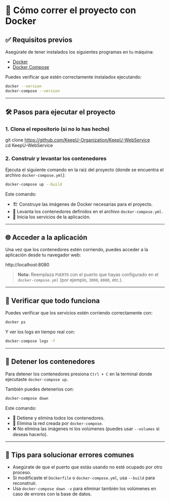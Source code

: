 # 🚀 Cómo correr el proyecto con Docker

## ✅ Requisitos previos

Asegúrate de tener instalados los siguientes programas en tu máquina:

- [Docker](https://www.docker.com/)
- [Docker Compose](https://docs.docker.com/compose/)

Puedes verificar que estén correctamente instalados ejecutando:

```bash
docker --version  
docker-compose --version
```

---

## 🛠️ Pasos para ejecutar el proyecto

### 1. Clona el repositorio (si no lo has hecho)

git clone https://github.com/KeepU-Organization/KeepU-WebService  
cd KeepU-WebService

### 2. Construir y levantar los contenedores

Ejecuta el siguiente comando en la raíz del proyecto (donde se encuentra el archivo `docker-compose.yml`):

```bash
docker-compose up --build
```

Este comando:
- 🏗️ Construye las imágenes de Docker necesarias para el proyecto.
- 🐳 Levanta los contenedores definidos en el archivo `docker-compose.yml`.
- 🚀 Inicia los servicios de la aplicación.

---

## 🌐 Acceder a la aplicación

Una vez que los contenedores estén corriendo, puedes acceder a la aplicación desde tu navegador web:

http://localhost:8080

> **Nota:** Reemplaza `PUERTO` con el puerto que hayas configurado en el `docker-compose.yml` (por ejemplo, `3000`, `8080`, etc.).

---

## 🧪 Verificar que todo funciona

Puedes verificar que los servicios estén corriendo correctamente con:

```bash
docker ps
```

Y ver los logs en tiempo real con:

```bash
docker-compose logs -f
```

---

## 🧹 Detener los contenedores

Para detener los contenedores presiona `Ctrl + C` en la terminal donde ejecutaste `docker-compose up`.

También puedes detenerlos con:

```bash
docker-compose down
```

Este comando:
- 🔻 Detiene y elimina todos los contenedores.
- 🧼 Elimina la red creada por `docker-compose`.
- ❌ No elimina las imágenes ni los volúmenes (puedes usar `--volumes` si deseas hacerlo).

---

## 🐞 Tips para solucionar errores comunes

- Asegúrate de que el puerto que estás usando no esté ocupado por otro proceso.
- Si modificaste el `Dockerfile` o `docker-compose.yml`, usa `--build` para reconstruir.
- Usa `docker-compose down -v` para eliminar también los volúmenes en caso de errores con la base de datos.


